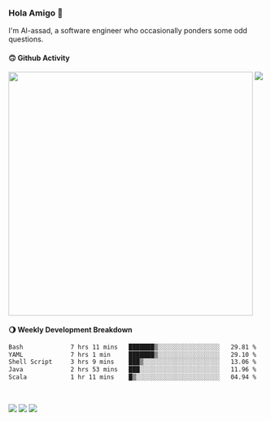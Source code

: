 ### Hola Amigo 🤣   

I'm Al-assad, a software engineer who occasionally ponders some odd questions.  
 
#### 🙃 Github Activity 
<div>
  <img src="https://github-readme-stats.vercel.app/api?username=al-assad&show_icons=true" align="top" style="display: inline-block;" width="480"/>
  <img src="https://github-readme-stats.vercel.app/api/top-langs/?username=al-assad&hide=css,html&langs_count=8&layout=compact" align="top" style="display: inline-block;"/>
</div>

#### 🌖 Weekly Development Breakdown
<!--START_SECTION:waka-->

```txt
Bash             7 hrs 11 mins   ███████▒░░░░░░░░░░░░░░░░░   29.81 %
YAML             7 hrs 1 min     ███████▒░░░░░░░░░░░░░░░░░   29.10 %
Shell Script     3 hrs 9 mins    ███▒░░░░░░░░░░░░░░░░░░░░░   13.06 %
Java             2 hrs 53 mins   ███░░░░░░░░░░░░░░░░░░░░░░   11.96 %
Scala            1 hr 11 mins    █▒░░░░░░░░░░░░░░░░░░░░░░░   04.94 %
```

<!--END_SECTION:waka-->

<br>

<a href="https://twitter.com/Alassad_dev"><img src="https://img.shields.io/badge/Twitter-@Alassad__dev-blue?style=flat&logo=twitter" /></a>
<a href="https://t.me/alassad_dev"><img src="https://img.shields.io/badge/Telegram-@alassad__dev-orange?style=flat&logo=telegram" /></a>
<a href="https://al-assad.github.io"><img src="https://img.shields.io/badge/Blogs-Linying_Assad's_Blog-yellow?style=flat&logo=github" /></a>


